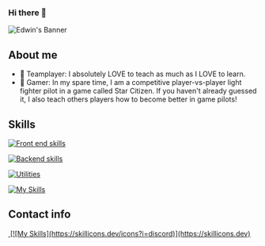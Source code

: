 ### Hi there 👋

![Edwin's Banner](https://github.com/smileycrew/smileycrew/assets/141660805/9c95fc43-2f9a-4790-92e9-d45596ca4121)

## About me
- 🏅 Teamplayer: I absolutely LOVE to teach as much as I LOVE to learn.
- 🚀 Gamer: In my spare time, I am a competitive player-vs-player light fighter pilot in a game called Star Citizen. If you haven't already guessed it, I also teach others players how to become better in game pilots!
## Skills
[![Front end skills](https://skillicons.dev/icons?i=js,css,tailwind,html,react)](https://skillicons.dev)

[![Backend skills](https://skillicons.dev/icons?i=cs,dotnet)](https://skillicons.dev)

[![Utilities](https://skillicons.dev/icons?i=postman,sqlite,postgres)](https://skillicons.dev)

[![My Skills](https://skillicons.dev/icons?i=vscode,github,figma)](https://skillicons.dev)

## Contact info

<a href='' />
<img src="https://skillicons.dev/icons?i=discord" alt="" />
[![My Skills](https://skillicons.dev/icons?i=discord)](https://skillicons.dev)




<!--
**smileycrew/smileycrew** is a ✨ _special_ ✨ repository because its `README.md` (this file) appears on your GitHub profile.

Here are some ideas to get you started:

- 🔭 I’m currently working on ...
- 🌱 I’m currently learning ...
- 👯 I’m looking to collaborate on ...
- 🤔 I’m looking for help with ...
- 💬 Ask me about ...
- 📫 How to reach me: ...
- 😄 Pronouns: ...
- ⚡ Fun fact: ...
-->
